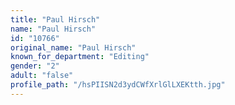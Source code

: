 ```yaml
---
title: "Paul Hirsch"
name: "Paul Hirsch"
id: "10766"
original_name: "Paul Hirsch"
known_for_department: "Editing"
gender: "2"
adult: "false"
profile_path: "/hsPIISN2d3ydCWfXrlGlLXEKtth.jpg"
---
```

